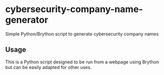 # cybersecurity-company-name-generator
Simple Python/Brython script to generate cybersecurity company names


## Usage
This is a Python script designed to be run from a webpage using Brython but can be easily adapted for other uses.
